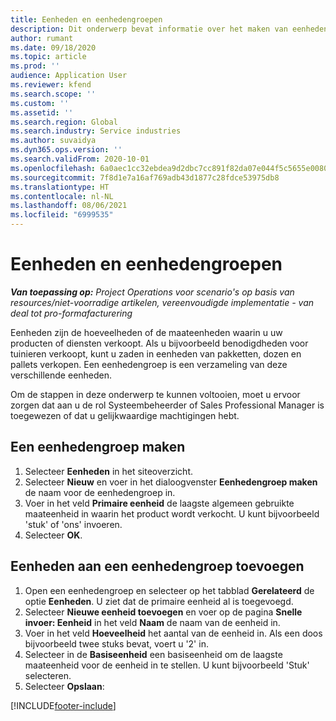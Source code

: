 ```yaml
---
title: Eenheden en eenhedengroepen
description: Dit onderwerp bevat informatie over het maken van eenheden en eenhedengroepen in Dynamics 365 Project Operations.
author: rumant
ms.date: 09/18/2020
ms.topic: article
ms.prod: ''
audience: Application User
ms.reviewer: kfend
ms.search.scope: ''
ms.custom: ''
ms.assetid: ''
ms.search.region: Global
ms.search.industry: Service industries
ms.author: suvaidya
ms.dyn365.ops.version: ''
ms.search.validFrom: 2020-10-01
ms.openlocfilehash: 6a0aec1cc32ebdea9d2dbc7cc891f82da07e044f5c5655e008068f72dd198587
ms.sourcegitcommit: 7f8d1e7a16af769adb43d1877c28fdce53975db8
ms.translationtype: HT
ms.contentlocale: nl-NL
ms.lasthandoff: 08/06/2021
ms.locfileid: "6999535"
---
```

# <a name="units-and-unit-groups"></a>Eenheden en eenhedengroepen

_**Van toepassing op:** Project Operations voor scenario's op basis van resources/niet-voorradige artikelen, vereenvoudigde implementatie - van deal tot pro-formafacturering_

Eenheden zijn de hoeveelheden of de maateenheden waarin u uw producten of diensten verkoopt. Als u bijvoorbeeld benodigdheden voor tuinieren verkoopt, kunt u zaden in eenheden van pakketten, dozen en pallets verkopen. Een eenhedengroep is een verzameling van deze verschillende eenheden.

Om de stappen in deze onderwerp te kunnen voltooien, moet u ervoor zorgen dat aan u de rol Systeembeheerder of Sales Professional Manager is toegewezen of dat u gelijkwaardige machtigingen hebt.

## <a name="create-a-unit-group"></a>Een eenhedengroep maken

1. Selecteer **Eenheden** in het siteoverzicht.
2. Selecteer **Nieuw** en voer in het dialoogvenster **Eenhedengroep maken** de naam voor de eenhedengroep in.
3. Voer in het veld **Primaire eenheid** de laagste algemeen gebruikte maateenheid in waarin het product wordt verkocht. U kunt bijvoorbeeld 'stuk' of 'ons' invoeren.
4. Selecteer **OK**.

## <a name="add-units-to-a-unit-group"></a>Eenheden aan een eenhedengroep toevoegen

1. Open een eenhedengroep en selecteer op het tabblad **Gerelateerd** de optie **Eenheden**. U ziet dat de primaire eenheid al is toegevoegd.
2. Selecteer **Nieuwe eenheid toevoegen** en voer op de pagina **Snelle invoer: Eenheid** in het veld **Naam** de naam van de eenheid in.
3. Voer in het veld **Hoeveelheid** het aantal van de eenheid in. Als een doos bijvoorbeeld twee stuks bevat, voert u '2' in. 
4. Selecteer in de **Basiseenheid** een basiseenheid om de laagste maateenheid voor de eenheid in te stellen. U kunt bijvoorbeeld 'Stuk' selecteren.
5. Selecteer **Opslaan**:


[!INCLUDE[footer-include](../includes/footer-banner.md)]